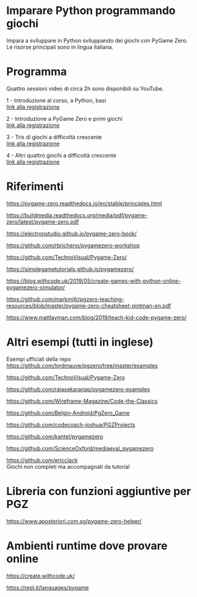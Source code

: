 # Imparare Python programmando giochi
Impara a sviluppare in Python sviluppando dei giochi con PyGame Zero.  
Le risorse principali sono in lingua italiana.

# Programma
Quattro sessioni video di circa 2h sono disponibili su YouTube.

1 - Introduzione al corso, a Python, basi  
[link alla registrazione](https://youtu.be/zjXXappgQak)

2 - Introduzione a PyGame Zero e primi giochi  
[link alla registrazione](https://youtu.be/qqv4d4IbOpM)

3 - Tris di giochi a difficoltà crescente  
[link alla registrazione](https://youtu.be/5BB3_hGxU9o)

4 - Altri quattro giochi a difficoltà crescente  
[link alla registrazione](https://youtu.be/Mks0j17dv8g)

# Riferimenti

https://pygame-zero.readthedocs.io/en/stable/principles.html

https://buildmedia.readthedocs.org/media/pdf/pygame-zero/latest/pygame-zero.pdf

https://electronstudio.github.io/pygame-zero-book/

https://github.com/rbricheno/pygamezero-workshop

https://github.com/TechnoVisual/Pygame-Zero/

https://simplegametutorials.github.io/pygamezero/

https://blog.withcode.uk/2019/05/create-games-with-python-online-pygamezero-simulator/

https://github.com/markmillr/pgzero-teaching-resources/blob/master/pygame-zero-cheatsheet-pintman-en.pdf

https://www.mattlayman.com/blog/2019/teach-kid-code-pygame-zero/

# Altri esempi (tutti in inglese)   

Esempi ufficiali della repo   
https://github.com/lordmauve/pgzero/tree/master/examples

https://github.com/TechnoVisual/Pygame-Zero

https://github.com/rajasekaranap/pygamezero-examples

https://github.com/Wireframe-Magazine/Code-the-Classics

https://github.com/Belgin-Android/PgZero_Game

https://github.com/codecoach-joshua/PGZProjects

https://github.com/kantel/pygamezero

https://github.com/ScienceOxford/mediaeval_pygamezero

https://github.com/ericclack  
Giochi non completi ma accompagnati da tutorial

# Libreria con funzioni aggiuntive per PGZ

https://www.aposteriori.com.sg/pygame-zero-helper/
# Ambienti runtime dove provare online

https://create.withcode.uk/

https://repl.it/languages/pygame